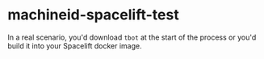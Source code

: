 # machineid-spacelift-test

In a real scenario, you'd download `tbot` at the start of the process or you'd
build it into your Spacelift docker image.